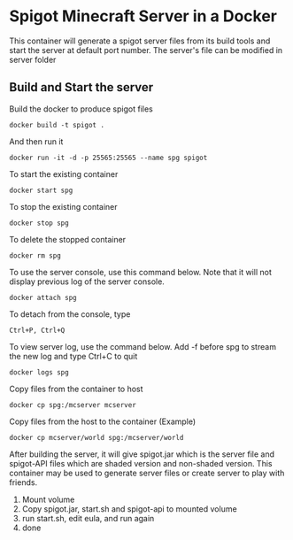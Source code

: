 # Spigot Minecraft Server in a Docker

This container will generate a spigot server files from its build tools and start the server at default port number. The server's file can be modified in server folder

## Build and Start the server

Build the docker to produce spigot files
```
docker build -t spigot .
```
And then run it
```
docker run -it -d -p 25565:25565 --name spg spigot
```
To start the existing container
```
docker start spg
```
To stop the existing container
```
docker stop spg
```
To delete the stopped container
```
docker rm spg
```
To use the server console, use this command below. Note that it will not display previous log of the server console.
```
docker attach spg
```
To detach from the console, type
```
Ctrl+P, Ctrl+Q
```
To view server log, use the command below. Add -f before spg to stream the new log and type Ctrl+C to quit
```
docker logs spg
```
Copy files from the container to host
```
docker cp spg:/mcserver mcserver
```
Copy files from the host to the container (Example)
```
docker cp mcserver/world spg:/mcserver/world
```
After building the server, it will give spigot.jar which is the server file and spigot-API files which are shaded version and non-shaded version. This container may be used to generate server files or create server to play with friends.

1. Mount volume
2. Copy spigot.jar, start.sh and spigot-api to mounted volume
3. run start.sh, edit eula, and run again
4. done
